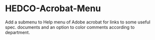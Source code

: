# HEDCO-Acrobat-Menu
Add a submenu to Help menu of Adobe acrobat for links to some useful spec. documents and an option to color comments according to department.
